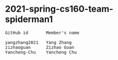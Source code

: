# 2021-spring-cs160-team-spiderman1
<pre>
GitHub id       Member's name

yangzhang2021   Yang Zhang
zizhaoguan      Zizhao Guan
Yancheng-Chu    Yancheng Chu
</pre>
